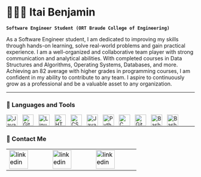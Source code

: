 
# 👨🏻‍💻 Itai Benjamin

**`Software Engineer Student (ORT Braude College of Engineering)`**

As a Software Engineer student, I am dedicated to improving my skills through hands-on learning, solve real-world problems and gain practical experience. I am a well-organized and collaborative team player with strong communication and analytical abilities. With completed courses in Data Structures and Algorithms, Operating Systems, Databases, and more. Achieving an 82 average with higher grades in programming courses, I am confident in my ability to contribute to any team. I aspire to continuously grow as a professional and be a valuable asset to any organization.


---

### 🧰 Languages and Tools

<img align="left" alt="Java" width="30px" style="padding-right:10px;" src="https://cdn.jsdelivr.net/gh/devicons/devicon/icons/java/java-original.svg"/>
<img align="left" alt="Git" width="30px" style="padding-right:10px;" src="https://cdn.jsdelivr.net/gh/devicons/devicon/icons/git/git-original.svg" />
<img align="left" alt="Linux" width="30px" style="padding-right:10px;" src="https://cdn.jsdelivr.net/gh/devicons/devicon/icons/linux/linux-original.svg" />
<img align="left" alt="HTML" width="30px" style="padding-right:10px;" src="https://cdn.jsdelivr.net/gh/devicons/devicon/icons/html5/html5-plain.svg" />
<img align="left" alt="CSS" width="30px" style="padding-right:10px;" src="https://cdn.jsdelivr.net/gh/devicons/devicon/icons/css3/css3-plain.svg" />
<img align="left" alt="JavaScript" width="30px" style="padding-right:10px;" src="https://cdn.jsdelivr.net/gh/devicons/devicon/icons/javascript/javascript-plain.svg" />
<img align="left" alt="Python" width="30px" style="padding-right:10px;" src="https://cdn.jsdelivr.net/gh/devicons/devicon/icons/python/python-plain.svg" />
<img align="left" alt="C" width="30px" style="padding-right:10px;" src="https://cdn.jsdelivr.net/gh/devicons/devicon/icons/c/c-original.svg"/>
<img align="left" alt="GitHub" width="30px" style="padding-right:10px;" src="https://cdn.jsdelivr.net/gh/devicons/devicon/icons/github/github-original.svg" />
<img align="left" alt="Bash" width="30px" style="padding-right:10px;" src="https://cdn.jsdelivr.net/gh/devicons/devicon/icons/mysql/mysql-original-wordmark.svg" />
<img align="left" alt="Bash" width="30px" style="padding-right:10px;" src="https://cdn.jsdelivr.net/gh/devicons/devicon/icons/vim/vim-original.svg" />
          
<br />

---

### 📧 Contact Me
          
<style>
td, th {
   border: none!important;
}
</style>

<div align="center" >
<table style="margin-left: auto; margin-right: auto;">

  <tr><td>
<a href="https://linkedin.com/in/itai-benjamin-66696b250" style="color:black;">
<img align="center" alt="linkedin" width="50px" style="padding-right:50px;" src="https://cdn.jsdelivr.net/gh/devicons/devicon/icons/linkedin/linkedin-original.svg" /> 
 </a>
  </td>        

  <td>
<a href="mailto:itaibenjy@gmail.com" style="color:black;">
<img align="center" alt="linkedin" width="50px" style="padding-right:50px;" src="https://www.svgrepo.com/show/303161/gmail-icon-logo.svg" /> 
 </a>
  </td>       
  
  <td>
<a href="Itai Benjamin Resume.pdf" style="color:black">
<img align="center" alt="linkedin" width="50px" style="padding-right:50px;" src="https://www.svgrepo.com/show/262744/curriculum-vitae-portfolio.svg" /> 
</a>
  </td></tr>
</table>
</div>
